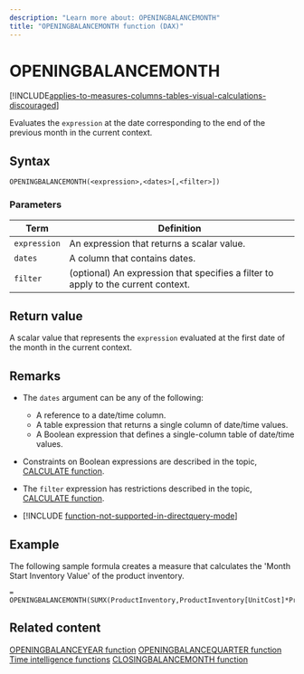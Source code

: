 ```yaml
---
description: "Learn more about: OPENINGBALANCEMONTH"
title: "OPENINGBALANCEMONTH function (DAX)"
---
```

# OPENINGBALANCEMONTH

[!INCLUDE[applies-to-measures-columns-tables-visual-calculations-discouraged](includes/applies-to-measures-columns-tables-visual-calculations-discouraged.md)]

Evaluates the `expression` at the date corresponding to the end of the previous month in the current context.

## Syntax

```dax
OPENINGBALANCEMONTH(<expression>,<dates>[,<filter>])
```

### Parameters

|Term|Definition|
|--------|--------------|
|`expression`|An expression that returns a scalar value.|
|`dates`|A column that contains dates.|
|`filter`|(optional) An expression that specifies a filter to apply to the current context.|

## Return value

A scalar value that represents the `expression` evaluated at the first date of the month in the current context.

## Remarks

- The `dates` argument can be any of the following:
  - A reference to a date/time column.
  - A table expression that returns a single column of date/time values.
  - A Boolean expression that defines a single-column table of date/time values.

- Constraints on Boolean expressions are described in the topic, [CALCULATE function](calculate-function-dax.md).

- The `filter` expression has restrictions described in the topic, [CALCULATE function](calculate-function-dax.md).

- [!INCLUDE [function-not-supported-in-directquery-mode](includes/function-not-supported-in-directquery-mode.md)]

## Example

The following sample formula creates a measure that calculates the 'Month Start Inventory Value' of the product inventory.

```dax
= OPENINGBALANCEMONTH(SUMX(ProductInventory,ProductInventory[UnitCost]*ProductInventory[UnitsBalance]),DateTime[DateKey])
```

## Related content

[OPENINGBALANCEYEAR function](openingbalanceyear-function-dax.md)
[OPENINGBALANCEQUARTER function](openingbalancequarter-function-dax.md)
[Time intelligence functions](time-intelligence-functions-dax.md)
[CLOSINGBALANCEMONTH function](closingbalancemonth-function-dax.md)
